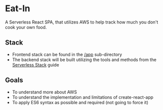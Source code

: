 # Eat-In
A Serverless React SPA, that utilizes AWS to help track how much you don't cook your own food.

## Stack
- Frontend stack can be found in the [/app](https://github.com/misterussell/eat-in/tree/master/app) sub-directory
- The backend stack will be built utilizing the tools and methods from the [Serverless Stack](https://serverless-stack.com/) guide

## Goals
- To understand more about AWS
- To understand the implementation and limitations of create-react-app
- To apply ES6 syntax as possible and required (not going to force it)
